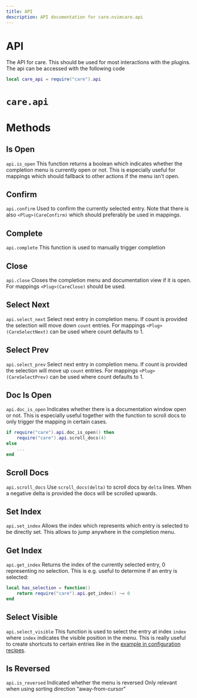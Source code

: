 ```yaml
---
title: API
description: API documentation for care.nvimcare.api
---
```


# API

The API for care. This should be used for most interactions with the plugins.
The api can be accessed with the following code

```lua
local care_api = require("care").api
```
# `care.api`

# Methods

## Is Open
`api.is_open`
This function returns a boolean which indicates whether the
completion menu is currently open or not. This is especially useful for mappings
which should fallback to other actions if the menu isn't open.

## Confirm
`api.confirm`
Used to confirm the currently selected entry. Note that
there is also `<Plug>(CareConfirm)` which should preferably be used in mappings.

## Complete
`api.complete`
This function is used to manually trigger completion

## Close
`api.close`
Closes the completion menu and documentation view if it is open.
For mappings `<Plug>(CareClose)` should be used.

## Select Next
`api.select_next`
Select next entry in completion menu. If count is provided the selection
will move down `count` entries.
For mappings `<Plug>(CareSelectNext)` can be used where count defaults to 1.

## Select Prev
`api.select_prev`
Select next entry in completion menu. If count is provided the selection
will move up `count` entries.
For mappings `<Plug>(CareSelectPrev)` can be used where count defaults to 1.

## Doc Is Open
`api.doc_is_open`
Indicates whether there is a documentation window open or not.
This is especially useful together with the
function to scroll docs to only trigger the mapping in certain cases.
```lua
if require("care").api.doc_is_open() then
    require("care").api.scroll_docs(4)
else
    ...
end
```

## Scroll Docs
`api.scroll_docs`
Use `scroll_docs(delta)` to scroll docs by `delta` lines. When a negative
delta is provided the docs will be scrolled upwards.

## Set Index
`api.set_index`
Allows the index which represents which entry is selected to be directly set.
This allows to jump anywhere in the completion menu.

## Get Index
`api.get_index`
Returns the index of the currently selected entry, 0 representing no selection.
This is e.g. useful to determine if an entry is selected:
```lua
local has_selection = function()
    return require("care").api.get_index() ~= 0
end
```

## Select Visible
`api.select_visible`
This function is used to select the entry at index `index` where `index`
indicates the visible position in the menu.
This is really useful to create shortcuts to certain entries like in the
[example in configuration recipes](/configuration_recipes#labels-and-shortcuts).

## Is Reversed
`api.is_reversed`
Indicated whether the menu is reversed
Only relevant when using sorting direction "away-from-cursor"